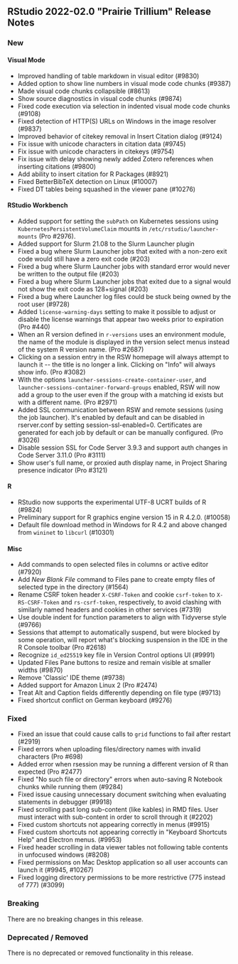 ## RStudio 2022-02.0 "Prairie Trillium" Release Notes

### New

#### Visual Mode

* Improved handling of table markdown in visual editor (#9830)
* Added option to show line numbers in visual mode code chunks (#9387)
* Made visual code chunks collapsible (#8613)
* Show source diagnostics in visual code chunks (#9874)
* Fixed code execution via selection in indented visual mode code chunks (#9108)
* Fixed detection of HTTP(S) URLs on Windows in the image resolver (#9837)
* Improved behavior of citekey removal in Insert Citation dialog (#9124)
* Fix issue with unicode characters in citation data (#9745)
* Fix issue with unicode characters in citekeys (#9754)
* Fix issue with delay showing newly added Zotero references when inserting citations (#9800)
* Add ability to insert citation for R Packages (#8921)
* Fixed BetterBibTeX detection on Linux (#10007)
* Fixed DT tables being squashed in the viewer pane (#10276)

#### RStudio Workbench

* Added support for setting the `subPath` on Kubernetes sessions using `KubernetesPersistentVolumeClaim` mounts in `/etc/rstudio/launcher-mounts` (Pro #2976).
* Added support for Slurm 21.08 to the Slurm Launcher plugin
* Fixed a bug where Slurm Launcher jobs that exited with a non-zero exit code would still have a zero exit code (#203)
* Fixed a bug where Slurm Launcher jobs with standard error would never be written to the output file (#203)
* Fixed a bug where Slurm Launcher jobs that exited due to a signal would not show the exit code as 128+signal (#203)
* Fixed a bug where Launcher log files could be stuck being owned by the root user (#9728)
* Added `license-warning-days` setting to make it possible to adjust or disable the license warnings that appear two weeks prior to expiration (Pro #440)
* When an R version defined in `r-versions` uses an environment module, the name of the module is displayed in the version select menus instead of the system R version name. (Pro #2687)
* Clicking on a session entry in the RSW homepage will always attempt to launch it -- the title is no longer a link. Clicking on "Info" will always show info. (Pro #3082)
* With the options `launcher-sessions-create-container-user`, and `launcher-sessions-container-forward-groups` enabled, RSW will now add a group to the user even if the group with a matching id exists but with a different name. (Pro #2971)
* Added SSL communication between RSW and remote sessions (using the job launcher). It's enabled by default and can be disabled in rserver.conf by setting session-ssl-enabled=0. Certificates are generated for each job by default or can be manually configured. (Pro #3026)
* Disable session SSL for Code Server 3.9.3 and support auth changes in Code Server 3.11.0 (Pro #3111)
* Show user's full name, or proxied auth display name, in Project Sharing presence indicator (Pro #3121)

#### R

* RStudio now supports the experimental UTF-8 UCRT builds of R (#9824)
* Preliminary support for R graphics engine version 15 in R 4.2.0. (#10058)
* Default file download method in Windows for R 4.2 and above changed from `wininet` to `libcurl` (#10301)

#### Misc

* Add commands to open selected files in columns or active editor (#7920)
* Add *New Blank File* command to Files pane to create empty files of selected type in the directory (#1564)
* Rename CSRF token header `X-CSRF-Token` and cookie `csrf-token` to `X-RS-CSRF-Token` and `rs-csrf-token`, respectively, to avoid clashing with similarly named headers and cookies in other services (#7319)
* Use double indent for function parameters to align with Tidyverse style (#9766)
* Sessions that attempt to automatically suspend, but were blocked by some operation, will report what's blocking suspension in the IDE in the R Console toolbar (Pro #2618)
* Recognize `id_ed25519` key file in Version Control options UI (#9991)
* Updated Files Pane buttons to resize and remain visible at smaller widths (#9870)
* Remove 'Classic' IDE theme (#9738)
* Added support for Amazon Linux 2 (Pro #2474)
* Treat Alt and Caption fields differently depending on file type (#9713)
* Fixed shortcut conflict on German keyboard (#9276)

### Fixed

* Fixed an issue that could cause calls to `grid` functions to fail after restart (#2919)
* Fixed errors when uploading files/directory names with invalid characters (Pro #698)
* Added error when rsession may be running a different version of R than expected (Pro #2477)
* Fixed "No such file or directory" errors when auto-saving R Notebook chunks while running them (#9284)
* Fixed issue causing unnecessary document switching when evaluating statements in debugger (#9918)
* Fixed scrolling past long sub-content (like kables) in RMD files. User must interact with sub-content in order to scroll through it (#2202)
* Fixed custom shortcuts not appearing correctly in menus (#9915)
* Fixed custom shortcuts not appearing correctly in "Keyboard Shortcuts Help" and Electron menus. (#9953)
* Fixed header scrolling in data viewer tables not following table contents in unfocused windows (#8208)
* Fixed permissions on Mac Desktop application so all user accounts can launch it (#9945, #10267)
* Fixed logging directory permissions to be more restrictive (775 instead of 777) (#3099)

### Breaking
There are no breaking changes in this release.

### Deprecated / Removed
There is no deprecated or removed functionality in this release.

